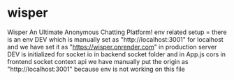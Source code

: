 # wisper
Wisper An Ultimate Anonymous Chatting Platform!
env related setup  = 
there is an env DEV which is manually set as "http://localhost:3001" for localhost and we have set it as "https://wisper.onrender.com" in production server
DEV is initialized for socket io in backend socket folder and in App.js cors 
in frontend socket context api we have manually put the origin  as "http://localhost:3001" because env is not working on this file